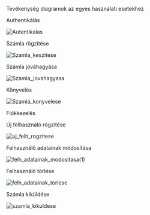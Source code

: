 Tevékenység diagramok az egyes használati esetekhez

Authentikálás

![Autentikalas](https://user-images.githubusercontent.com/102946769/205762536-e88d5a6b-e23e-4141-9968-945561066315.png)

Számla rögzítése

![Szamla_keszitese](https://user-images.githubusercontent.com/102946769/205764072-ab617def-e10f-4a0f-93bf-42e1889b5534.png)

Számla jóváhagyása

![Szamla_jovahagyasa](https://user-images.githubusercontent.com/102946769/205765140-f1009eef-411e-43ee-bd57-997265124504.png)

Könyvelés

![Szamla_konyvelese](https://user-images.githubusercontent.com/102946769/205766067-6719d6e8-4e32-4a42-988f-51ec7e2a6a24.png)

Fiókkezelés

Új felhasználó rögzítése

![uj_felh_rogzitese](https://user-images.githubusercontent.com/102946769/205767707-ed6a2f13-a213-494e-960c-e6154a8175c7.png)

Felhasználó adatainak módosítása

![felh_adatainak_modositasa(1)](https://user-images.githubusercontent.com/102946769/205768568-4c3611ed-91d6-4fc9-9586-a77e53fb6eb9.png)

Felhasználó törlése

![felh_adatainak_torlese](https://user-images.githubusercontent.com/102946769/205769314-87675da9-673b-40f6-863f-3f8977bcab6e.png)

Számla kiküldése

![szamla_kikuldese](https://user-images.githubusercontent.com/102946769/205770224-1d08dfff-7c1e-4a71-97ca-76d8e9bca7b7.png)
